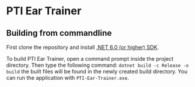 # PTI Ear Trainer

## Building from commandline

First clone the repository and install [.NET 6.0 (or higher) SDK](https://dotnet.microsoft.com/download/dotnet/6.0).

To build PTI Ear Trainer, open a command prompt inside the project directory. Then type the following command:
`dotnet build -c Release -o build` the built files will be found in the newly created build directory. You can run the application with `PTI-Ear-Trainer.exe`.
